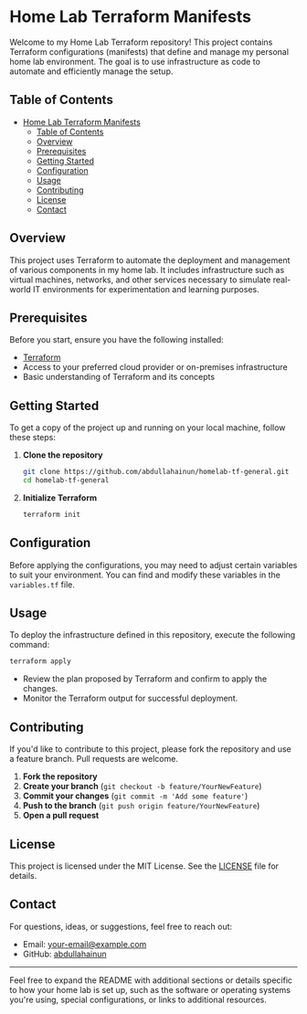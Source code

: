 # Home Lab Terraform Manifests

Welcome to my Home Lab Terraform repository! This project contains Terraform configurations (manifests) that define and manage my personal home lab environment. The goal is to use infrastructure as code to automate and efficiently manage the setup.

## Table of Contents

- [Home Lab Terraform Manifests](#home-lab-terraform-manifests)
  - [Table of Contents](#table-of-contents)
  - [Overview](#overview)
  - [Prerequisites](#prerequisites)
  - [Getting Started](#getting-started)
  - [Configuration](#configuration)
  - [Usage](#usage)
  - [Contributing](#contributing)
  - [License](#license)
  - [Contact](#contact)

## Overview

This project uses Terraform to automate the deployment and management of various components in my home lab. It includes infrastructure such as virtual machines, networks, and other services necessary to simulate real-world IT environments for experimentation and learning purposes.

## Prerequisites

Before you start, ensure you have the following installed:

- [Terraform](https://www.terraform.io/downloads.html)
- Access to your preferred cloud provider or on-premises infrastructure
- Basic understanding of Terraform and its concepts

## Getting Started

To get a copy of the project up and running on your local machine, follow these steps:

1. **Clone the repository**
   ```bash
   git clone https://github.com/abdullahainun/homelab-tf-general.git
   cd homelab-tf-general
   ```

2. **Initialize Terraform**
   ```bash
   terraform init
   ```

## Configuration

Before applying the configurations, you may need to adjust certain variables to suit your environment. You can find and modify these variables in the `variables.tf` file.

## Usage

To deploy the infrastructure defined in this repository, execute the following command:

```bash
terraform apply
```

- Review the plan proposed by Terraform and confirm to apply the changes.
- Monitor the Terraform output for successful deployment.

## Contributing

If you'd like to contribute to this project, please fork the repository and use a feature branch. Pull requests are welcome.

1. **Fork the repository**
2. **Create your branch** (`git checkout -b feature/YourNewFeature`)
3. **Commit your changes** (`git commit -m 'Add some feature'`)
4. **Push to the branch** (`git push origin feature/YourNewFeature`)
5. **Open a pull request**

## License

This project is licensed under the MIT License. See the [LICENSE](LICENSE.md) file for details.

## Contact

For questions, ideas, or suggestions, feel free to reach out:

- Email: your-email@example.com
- GitHub: [abdullahainun](https://github.com/abdullahainun)

---

Feel free to expand the README with additional sections or details specific to how your home lab is set up, such as the software or operating systems you're using, special configurations, or links to additional resources.